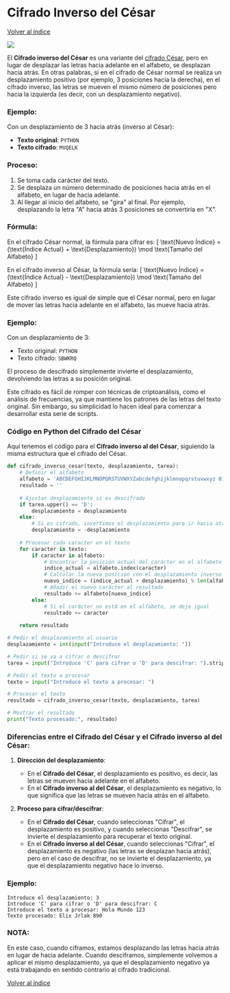 # Cifrado Inverso del César 
[Volver al índice](https://github.com/VintaBytes/Cifrado-Con-Python/blob/main/README.md)

<span><img src="https://img.shields.io/badge/Python-FFD43B?style=for-the-badge&logo=python&logoColor=blue"/></span>


El **Cifrado inverso del César** es una variante del [cifrado César](https://github.com/VintaBytes/Cifrado-Con-Python/blob/main/Cesar/cifrado_cesar.py), pero en lugar de desplazar las letras hacia adelante en el alfabeto, se desplazan hacia atrás. En otras palabras, si en el cifrado de César normal se realiza un desplazamiento positivo (por ejemplo, 3 posiciones hacia la derecha), en el cifrado inverso, las letras se mueven el mismo número de posiciones pero hacia la izquierda (es decir, con un desplazamiento negativo).

### Ejemplo:
Con un desplazamiento de 3 hacia atrás (inverso al César):

- **Texto original**: `PYTHON`
- **Texto cifrado**: `MVQELK`

### Proceso:
1. Se toma cada carácter del texto.
2. Se desplaza un número determinado de posiciones hacia atrás en el alfabeto, en lugar de hacia adelante.
3. Al llegar al inicio del alfabeto, se "gira" al final. Por ejemplo, desplazando la letra "A" hacia atrás 3 posiciones se convertiría en "X".

### Fórmula:
En el cifrado César normal, la fórmula para cifrar es:
\[ \text{Nuevo Índice} = (\text{Índice Actual} + \text{Desplazamiento}) \mod \text{Tamaño del Alfabeto} \]

En el cifrado inverso al César, la fórmula sería:
\[ \text{Nuevo Índice} = (\text{Índice Actual} - \text{Desplazamiento}) \mod \text{Tamaño del Alfabeto} \]

Este cifrado inverso es igual de simple que el César normal, pero en lugar de mover las letras hacia adelante en el alfabeto, las mueve hacia atrás. 


### Ejemplo:
Con un desplazamiento de 3:
- Texto original: `PYTHON`
- Texto cifrado: `SBWKRQ`

El proceso de descifrado simplemente invierte el desplazamiento, devolviendo las letras a su posición original.

Este cifrado es fácil de romper con técnicas de criptoanálisis, como el análisis de frecuencias, ya que mantiene los patrones de las letras del texto original. Sin embargo, su simplicidad lo hacen ideal para comenzar a desarrollar esta serie de scripts.

### Código en Python del Cifrado del César 

Aquí tenemos el código para el **Cifrado inverso al del César**, siguiendo la misma estructura que el cifrado del César. 

```python
def cifrado_inverso_cesar(texto, desplazamiento, tarea):
    # Definir el alfabeto
    alfabeto = 'ABCDEFGHIJKLMNOPQRSTUVWXYZabcdefghijklmnopqrstuvwxyz 0123456789'
    resultado = ''
    
    # Ajustar desplazamiento si es descifrado
    if tarea.upper() == 'D':
        desplazamiento = desplazamiento
    else:
        # Si es cifrado, invertimos el desplazamiento para ir hacia atrás
        desplazamiento = -desplazamiento
    
    # Procesar cada caracter en el texto
    for caracter in texto:
        if caracter in alfabeto:
            # Encontrar la posición actual del carácter en el alfabeto
            indice_actual = alfabeto.index(caracter)
            # Calcular la nueva posición con el desplazamiento inverso
            nuevo_indice = (indice_actual + desplazamiento) % len(alfabeto)
            # Añadir el nuevo carácter al resultado
            resultado += alfabeto[nuevo_indice]
        else:
            # Si el carácter no está en el alfabeto, se deja igual
            resultado += caracter
    
    return resultado

# Pedir el desplazamiento al usuario
desplazamiento = int(input("Introduce el desplazamiento: "))

# Pedir si se va a cifrar o descifrar
tarea = input("Introduce 'C' para cifrar o 'D' para descifrar: ").strip().upper()

# Pedir el texto a procesar
texto = input("Introduce el texto a procesar: ")

# Procesar el texto
resultado = cifrado_inverso_cesar(texto, desplazamiento, tarea)

# Mostrar el resultado
print("Texto procesado:", resultado)
```

### Diferencias entre el **Cifrado del César** y el **Cifrado inverso al del César**:

1. **Dirección del desplazamiento**:
   - En el **Cifrado del César**, el desplazamiento es positivo, es decir, las letras se mueven hacia adelante en el alfabeto.
   - En el **Cifrado inverso al del César**, el desplazamiento es negativo, lo que significa que las letras se mueven hacia atrás en el alfabeto.

2. **Proceso para cifrar/descifrar**:
   - En el **Cifrado del César**, cuando seleccionas "Cifrar", el desplazamiento es positivo, y cuando seleccionas "Descifrar", se invierte el desplazamiento para recuperar el texto original.
   - En el **Cifrado inverso al del César**, cuando seleccionas "Cifrar", el desplazamiento es negativo (las letras se desplazan hacia atrás), pero en el caso de descifrar, no se invierte el desplazamiento, ya que el desplazamiento negativo hace lo inverso.

### Ejemplo:

```
Introduce el desplazamiento: 3
Introduce 'C' para cifrar o 'D' para descifrar: C
Introduce el texto a procesar: Hola Mundo 123
Texto procesado: Elix Jrlak 890
```

### NOTA:
En este caso, cuando ciframos, estamos desplazando las letras hacia atrás en lugar de hacia adelante. Cuando desciframos, simplemente volvemos a aplicar el mismo desplazamiento, ya que el desplazamiento negativo ya está trabajando en sentido contrario al cifrado tradicional.

[Volver al índice](https://github.com/VintaBytes/Cifrado-Con-Python/blob/main/README.md)


